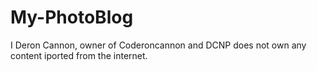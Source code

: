 # My-PhotoBlog
I Deron Cannon, owner of Coderoncannon and DCNP does not own any content iported from the internet.
